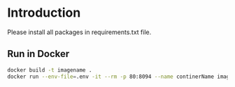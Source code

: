 # Introduction
Please install all packages in requirements.txt file.

## Run in Docker

```sh
docker build -t imagename .
docker run --env-file=.env -it --rm -p 80:8094 --name continerName imagename
```
